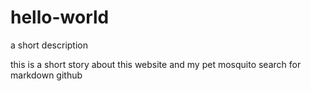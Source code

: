 # hello-world
a short description

this is a short story about this website and my pet mosquito 
search for markdown github
